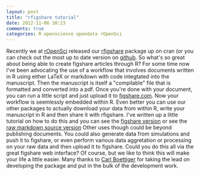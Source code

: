 ```yaml
---
layout: post
title: "rfigshare tutorial"
date: 2012-11-06 10:23
comments: true
categories: R openscience opendata rOpenSci
---
```


Recently we at [rOpenSci](http://www.ropensci.org) released our [rfigshare](http://cran.r-project.org/web/packages/rfigshare/index.html) package up on cran (or you can check out the most up to date version on [github](http://github.com/ropensci/rfigshare). So what's so great about being able to create figshare articles through R?  For some time now I've been advocating the use of a workflow that involves documents written in R using either LaTeX or markdown with code integtated into the manuscript.  Then the manuscript is itself a "compilable" file that is formatted and converted into a pdf.  Once you're done with your document, you can run a little script and just upload it to [figshare.com](http://www.figshare.com).  Now your workflow is seemlessly embedded within R.  Even better you can use our other packages to actually download your data from within R, write your manuscript in R and then share it with rfigshare.  I've written up a little tutorial on how to do this and you can see the [figshare version](http://figshare.com/articles/An_rfigshare_tutorial/97207) or see the [raw markdown source version](https://github.com/ropensci/rfigshare/blob/master/inst/doc/rfigtutorial.Rmd) Other uses though could be beyond publishing documents.  You could also generate data from simulations and push it to figshare, or even perform various data aggretation or processing on your raw data and then upload it to figshare. Could you do this all via the great figshare web interface?  Of course, but we like to think this will make your life a little easier.  Many thanks to [Carl Boettiger](http://www.carlboettiger.info/) for taking the lead on developing the package and put in the bulk of the development work.


